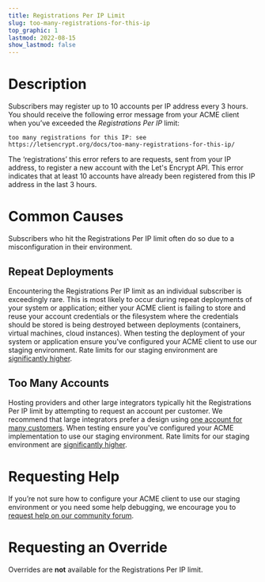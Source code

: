 ```yaml
---
title: Registrations Per IP Limit
slug: too-many-registrations-for-this-ip
top_graphic: 1
lastmod: 2022-08-15
show_lastmod: false
---
```



# Description

Subscribers may register up to 10 accounts per IP address every 3 hours. You should receive the following error message from your ACME client when you’ve exceeded the *Registrations Per IP* limit:

```
too many registrations for this IP: see https://letsencrypt.org/docs/too-many-registrations-for-this-ip/
```

The ‘registrations’ this error refers to are requests, sent from your IP address, to register a new account with the Let's Encrypt API. This error indicates that at least 10 accounts have already been registered from this IP address in the last 3 hours.

# Common Causes

Subscribers who hit the Registrations Per IP limit often do so due to a misconfiguration in their environment.

## Repeat Deployments

Encountering the Registrations Per IP limit as an individual subscriber is exceedingly rare. This is most likely to occur during repeat deployments of your system or application; either your ACME client is failing to store and reuse your account credentials or the filesystem where the credentials should be stored is being destroyed between deployments (containers, virtual machines, cloud instances). When testing the deployment of your system or application ensure you've configured your ACME client to use our staging environment. Rate limits for our staging environment are [significantly higher](/docs/staging-environment/#rate-limits).

## Too Many Accounts

Hosting providers and other large integrators typically hit the Registrations Per IP limit by attempting to request an account per customer. We recommend that large integrators prefer a design using [one account for many customers](/docs/integration-guide/#one-account-or-many). When testing ensure you've configured your ACME implementation to use our staging environment. Rate limits for our staging environment are [significantly higher](/docs/staging-environment/#rate-limits).

# Requesting Help

If you’re not sure how to configure your ACME client to use our staging environment or you need some help debugging, we encourage you to [request help on our community forum](https://community.letsencrypt.org/c/help/13).

# Requesting an Override

Overrides are **not** available for the Registrations Per IP limit.
